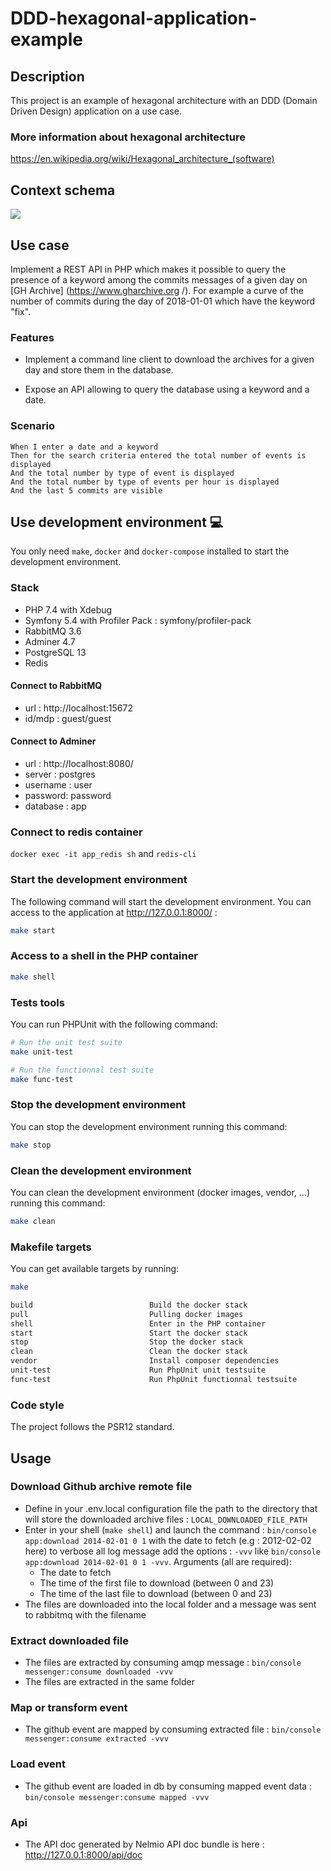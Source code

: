 # DDD-hexagonal-application-example

## Description

This project is an example of hexagonal architecture with an DDD (Domain Driven Design) application on a use case. 

### More information about hexagonal architecture

https://en.wikipedia.org/wiki/Hexagonal_architecture_(software)

## Context schema

![](schema.png)

## Use case

Implement a REST API in PHP which makes it possible to query the presence of a keyword among
the commits messages of a given day on [GH Archive] (https://www.gharchive.org /).
For example a curve of the number of commits during the day of 2018-01-01 which have the keyword "fix".

### Features

* Implement a command line client to download the archives for
  a given day and store them in the database.

* Expose an API allowing to query the database using a keyword and a date.

### Scenario

```Gherkin
When I enter a date and a keyword
Then for the search criteria entered the total number of events is displayed
And the total number by type of event is displayed
And the total number by type of events per hour is displayed
And the last 5 commits are visible
```

## Use development environment :computer:

You only need `make`, `docker` and `docker-compose` installed to start the development environment.

### Stack

* PHP 7.4 with Xdebug
* Symfony 5.4 with Profiler Pack : symfony/profiler-pack
* RabbitMQ 3.6
* Adminer 4.7
* PostgreSQL 13
* Redis

#### Connect to RabbitMQ

* url : http://localhost:15672
* id/mdp : guest/guest

#### Connect to Adminer

* url : http://localhost:8080/
* server : postgres
* username : user
* password: password
* database : app

### Connect to redis container

`docker exec -it app_redis sh` and `redis-cli`

### Start the development environment

The following command will start the development environment.
You can access to the application at http://127.0.0.1:8000/ :

```bash
make start
```

### Access to a shell in the PHP container

```bash
make shell
```

### Tests tools

You can run PHPUnit with the following command:
```bash
# Run the unit test suite
make unit-test

# Run the functionnal test suite
make func-test
```

### Stop the development environment

You can stop the development environment running this command:
```bash
make stop
```

### Clean the development environment

You can clean the development environment (docker images, vendor, ...) running this command:
```bash
make clean
```

### Makefile targets

You can get available targets by running:
```bash
make
```

```bash
build                          Build the docker stack
pull                           Pulling docker images
shell                          Enter in the PHP container
start                          Start the docker stack
stop                           Stop the docker stack
clean                          Clean the docker stack
vendor                         Install composer dependencies
unit-test                      Run PhpUnit unit testsuite
func-test                      Run PhpUnit functionnal testsuite
```

### Code style

The project follows the PSR12 standard.

## Usage

### Download Github archive remote file

* Define in your .env.local configuration file the path to the directory that will store the downloaded archive files :
  `LOCAL_DOWNLOADED_FILE_PATH`
* Enter in your shell (`make shell`) and launch the command : `bin/console app:download 2014-02-01 0 1` with the date to fetch (e.g : 2012-02-02 here)
  to verbose all log message add the options : `-vvv` like `bin/console app:download 2014-02-01 0 1 -vvv`. Arguments (all are required): 
  * The date to fetch
  * The time of the first file to download (between 0 and 23)
  * The time of the last file to download (between 0 and 23)
* The files are downloaded into the local folder and a message was sent to rabbitmq with the filename

### Extract downloaded file

* The files are extracted by consuming amqp message : `bin/console messenger:consume downloaded -vvv`
* The files are extracted in the same folder

### Map or transform event

* The github event are mapped by consuming extracted file : `bin/console messenger:consume extracted -vvv`

### Load event

* The github event are loaded in db by consuming mapped event data : `bin/console messenger:consume mapped -vvv`

### Api

* The API doc generated by Nelmio API doc bundle is here : http://127.0.0.1:8000/api/doc
